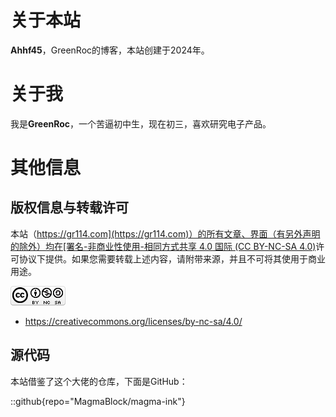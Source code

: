 # 关于本站

**Ahhf45**，GreenRoc的博客，本站创建于2024年。

# 关于我

我是**GreenRoc**，一个苦逼初中生，现在初三，喜欢研究电子产品。

# 其他信息

## 版权信息与转载许可

本站（[https://gr114.com](https://gr114.com)）的所有文章、界面（有另外声明的除外）均在[署名-非商业性使用-相同方式共享 4.0 国际 (CC BY-NC-SA 4.0)](https://creativecommons.org/licenses/by-nc-sa/4.0/deed.zh-hans)许可协议下提供。如果您需要转载上述内容，请附带来源，并且不可将其使用于商业用途。

![](images/CC-BY-NC-SA88x31.png)

- https://creativecommons.org/licenses/by-nc-sa/4.0/


## 源代码

本站借鉴了这个大佬的仓库，下面是GitHub：

::github{repo="MagmaBlock/magma-ink"}
